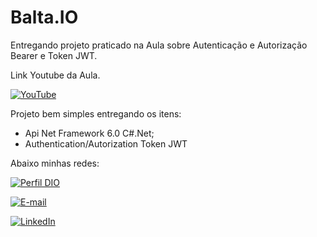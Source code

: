 
# Balta.IO

Entregando projeto praticado na Aula sobre Autenticação e Autorização Bearer e Token JWT.

Link Youtube da Aula.

[![YouTube](https://img.shields.io/badge/YouTube-red?style=for-the-badge&logo=youtube)](https://www.youtube.com/watch?v=vAUXU0YIWlU)

Projeto bem simples entregando os itens:

- Api Net Framework 6.0 C#.Net;
- Authentication/Autorization Token JWT

Abaixo minhas redes:

[![Perfil DIO](https://img.shields.io/badge/-Meu%20Perfil%20na%20DIO-30A3DC?style=for-the-badge)](https://www.dio.me/users/italo_mauro)

[![E-mail](https://img.shields.io/badge/-Email-000?style=for-the-badge&logo=microsoft-outlook&logoColor=E94D5F)](mailto:italo_mauro2000@yahoo.com.br)

[![LinkedIn](https://img.shields.io/badge/-LinkedIn-000?style=for-the-badge&logo=linkedin&logoColor=30A3DC)](https://www.linkedin.com/in/italocmauro/)


